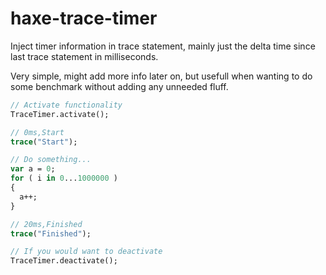 # haxe-trace-timer
Inject timer information in trace statement, mainly just the delta time since last trace statement in milliseconds.

Very simple, might add more info later on, but usefull when wanting to do some benchmark without adding any unneeded fluff.

```haxe
// Activate functionality
TraceTimer.activate();

// 0ms,Start
trace("Start");

// Do something...
var a = 0;
for ( i in 0...1000000 )
{
  a++;
}

// 20ms,Finished
trace("Finished");

// If you would want to deactivate
TraceTimer.deactivate();
```